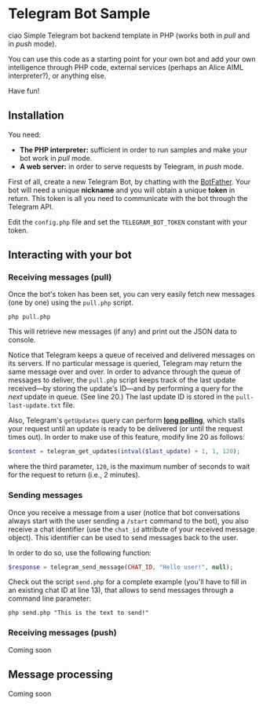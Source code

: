 # Telegram Bot Sample
ciao
Simple Telegram bot backend template in PHP (works both in *pull* and in *push* mode).

You can use this code as a starting point for your own bot and add your own intelligence through PHP code, external services (perhaps an Alice AIML interpreter?), or anything else.

Have fun!

## Installation

You need:

* **The PHP interpreter:** sufficient in order to run samples and make your bot work in *pull* mode.
* **A web server:** in order to serve requests by Telegram, in *push* mode.

First of all, create a new Telegram Bot, by chatting with the [BotFather](http://telegram.me/BotFather). Your bot will need a unique **nickname** and you will obtain a unique **token** in return.
This token is all you need to communicate with the bot through the Telegram API.

Edit the `config.php` file and set the `TELEGRAM_BOT_TOKEN` constant with your token.

## Interacting with your bot

### Receiving messages (pull)

Once the bot's token has been set, you can very easily fetch new messages (one by one) using the `pull.php` script.

```
php pull.php
```

This will retrieve new messages (if any) and print out the JSON data to console.

Notice that Telegram keeps a queue of received and delivered messages on its servers.
If no particular message is queried, Telegram may return the same message over and over.
In order to advance through the queue of messages to deliver, the `pull.php` script keeps track of the last update received—by storing the update's ID—and by performing a query for the *next* update in queue. (See line 20.)
The last update ID is stored in the `pull-last-update.txt` file.

Also, Telegram's `getUpdates` query can perform **[long polling](https://core.telegram.org/bots/api#getupdates)**, which stalls your request until an update is ready to be delivered (or until the request times out).
In order to make use of this feature, modify line 20 as follows:

```php
$content = telegram_get_updates(intval($last_update) + 1, 1, 120);
```

where the third parameter, `120`, is the maximum number of seconds to wait for the request to return (i.e., 2 minutes).

### Sending messages

Once you receive a message from a user (notice that bot conversations always start with the user sending a `/start` command to the bot), you also receive a chat identifier (use the `chat_id` attribute of your received message object).
This identifier can be used to send messages back to the user.

In order to do so, use the following function:

```php
$response = telegram_send_message(CHAT_ID, "Hello user!", null);
```

Check out the script `send.php` for a complete example (you'll have to fill in an existing chat ID at line 13), that allows to send messages through a command line parameter:

```
php send.php "This is the text to send!"
```

### Receiving messages (push)

Coming soon

## Message processing

Coming soon
